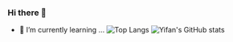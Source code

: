 ### Hi there 👋
- 🌱 I’m currently learning ...
![Top Langs](https://github-readme-stats.vercel.app/api/top-langs/?username=Verneinender&theme=tokyonight)
![Yifan's GitHub stats](https://github-readme-stats.vercel.app/api?username=Verneinender&show_icons=true&theme=tokyonight)

<!--
**Verneinender/Verneinender** is a ✨ _special_ ✨ repository because its `README.md` (this file) appears on your GitHub profile.



Here are some ideas to get you started:

- 🔭 I’m currently working on ...
- 🌱 I’m currently learning ...
- 👯 I’m looking to collaborate on ...
- 🤔 I’m looking for help with ...
- 💬 Ask me about ...
- 📫 How to reach me: ...
- 😄 Pronouns: ...
- ⚡ Fun fact: ...
-->
